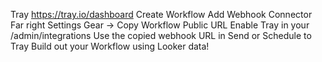 Tray
https://tray.io/dashboard
Create Workflow
Add Webhook Connector
Far right Settings Gear -> Copy Workflow Public URL
Enable Tray in your /admin/integrations
Use the copied webhook URL in Send or Schedule to Tray
Build out your Workflow using Looker data!
